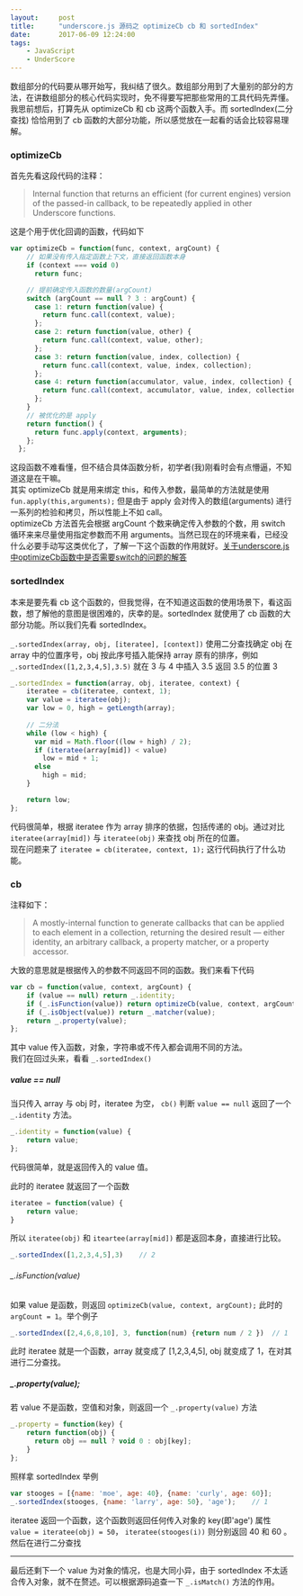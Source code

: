 ```yaml
---
layout: 	post
title:		"underscore.js 源码之 optimizeCb cb 和 sortedIndex"
date:       2017-06-09 12:24:00
tags:
    - JavaScript
    - UnderScore
---
```


数组部分的代码要从哪开始写，我纠结了很久。数组部分用到了大量别的部分的方法，在讲数组部分的核心代码实现时，免不得要写把那些常用的工具代码先弄懂。  
我思前想后，打算先从 optimizeCb 和 cb 这两个函数入手。而 sortedIndex(二分查找) 恰恰用到了 cb 函数的大部分功能，所以感觉放在一起看的话会比较容易理解。  

### optimizeCb

首先先看这段代码的注释：
>Internal function that returns an efficient (for current engines) version of the passed-in callback, to be repeatedly applied in other Underscore functions.

这是个用于优化回调的函数，代码如下  

```js
var optimizeCb = function(func, context, argCount) {
    // 如果没有传入指定函数上下文，直接返回函数本身
    if (context === void 0)
      return func;

    // 提前确定传入函数的数量(argCount)
    switch (argCount == null ? 3 : argCount) {
      case 1: return function(value) {
        return func.call(context, value);
      };
      case 2: return function(value, other) {
        return func.call(context, value, other);
      };
      case 3: return function(value, index, collection) {
        return func.call(context, value, index, collection);
      };
      case 4: return function(accumulator, value, index, collection) {
        return func.call(context, accumulator, value, index, collection);
      };
    }
    // 被优化的是 apply
    return function() {
      return func.apply(context, arguments);
    };
  };
```

这段函数不难看懂，但不结合具体函数分析，初学者(我)刚看时会有点懵逼，不知道这是在干嘛。  
其实 optimizeCb 就是用来绑定 this，和传入参数，最简单的方法就是使用 `fun.apply(this,arguments);` 但是由于 apply 会对传入的数组(arguments) 进行一系列的检验和拷贝，所以性能上不如 call。  
optimizeCb 方法首先会根据 argCount 个数来确定传入参数的个数，用 switch 循环来来尽量使用指定参数而不用 arguments。当然已现在的环境来看，已经没什么必要手动写这类优化了，了解一下这个函数的作用就好。<a href="https://github.com/jianjiade/javascript-frame-lib-analyse/issues/4" target="_blank">关于underscore.js中optimizeCb函数中是否需要switch的问题的解答</a>   

### sortedIndex

本来是要先看 cb 这个函数的，但我觉得，在不知道这函数的使用场景下，看这函数，想了解他的意图是很困难的，庆幸的是。sortedIndex 就使用了 cb 函数的大部分功能。所以我们先看 sortedIndex。

`_.sortedIndex(array, obj, [iteratee], [context])` 使用二分查找确定 obj 在 array 中的位置序号，obj 按此序号插入能保持 array 原有的排序，例如 `_.sortedIndex([1,2,3,4,5],3.5)` 就在 3 与 4 中插入 3.5 返回 3.5 的位置 3  

```js
_.sortedIndex = function(array, obj, iteratee, context) {
    iteratee = cb(iteratee, context, 1);
    var value = iteratee(obj);
    var low = 0, high = getLength(array);
    
    // 二分法
    while (low < high) {
      var mid = Math.floor((low + high) / 2);
      if (iteratee(array[mid]) < value)
        low = mid + 1;
      else
        high = mid;
    }

    return low;
};
```

代码很简单，根据 iteratee 作为 array 排序的依据，包括传递的 obj。通过对比 `iteratee(array[mid])` 与 `iteratee(obj)` 来查找 obj 所在的位置。  
现在问题来了 `iteratee = cb(iteratee, context, 1);` 这行代码执行了什么功能。

### cb

注释如下：
>A mostly-internal function to generate callbacks that can be applied to each element in a collection, returning the desired result — either identity, an arbitrary callback, a property matcher, or a property accessor.  

大致的意思就是根据传入的参数不同返回不同的函数。我们来看下代码  

```js
var cb = function(value, context, argCount) {
    if (value == null) return _.identity;
    if (_.isFunction(value)) return optimizeCb(value, context, argCount);
    if (_.isObject(value)) return _.matcher(value);
    return _.property(value);
};
```

其中 value 传入函数，对象，字符串或不传入都会调用不同的方法。  
我们在回过头来，看看 `_.sortedIndex()`  

##### value == null

当只传入 array 与 obj 时，iteratee 为空， `cb()` 判断 `value == null` 返回了一个 `_.identity` 方法。  

```js
_.identity = function(value) {
    return value;
};
```

代码很简单，就是返回传入的 value 值。  

此时的 iteratee 就返回了一个函数  

```js
iteratee = function(value) {
    return value;
}
```

所以 `iteratee(obj)` 和 `iteartee(array[mid])` 都是返回本身，直接进行比较。  

```js
_.sortedIndex([1,2,3,4,5],3)    // 2
```

###### _.isFunction(value)

如果 value 是函数，则返回 `optimizeCb(value, context, argCount);` 此时的 `argCount = 1`。举个例子  

```js
_.sortedIndex([2,4,6,8,10], 3, function(num) {return num / 2 })  // 1
```

此时 iteratee 就是一个函数，array 就变成了 [1,2,3,4,5], obj 就变成了 1，在对其进行二分查找。  

##### _.property(value);

若 value 不是函数，空值和对象，则返回一个 `_.property(value)` 方法

```js
_.property = function(key) {
    return function(obj) {
      return obj == null ? void 0 : obj[key];
    }
};
```

照样拿 sortedIndex 举例  

```js
var stooges = [{name: 'moe', age: 40}, {name: 'curly', age: 60}];
_.sortedIndex(stooges, {name: 'larry', age: 50}, 'age');    // 1
```

iteratee 返回一个函数，这个函数则返回任何传入对象的 key(即'age') 属性  
`value = iteratee(obj) = 50`， `iteratee(stooges(i))` 则分别返回 40 和 60 。然后在进行二分查找

--- 

最后还剩下一个 value 为对象的情况，也是大同小异，由于 sortedIndex 不太适合传入对象，就不在赘述。可以根据源码追查一下 `_.isMatch()` 方法的作用。
